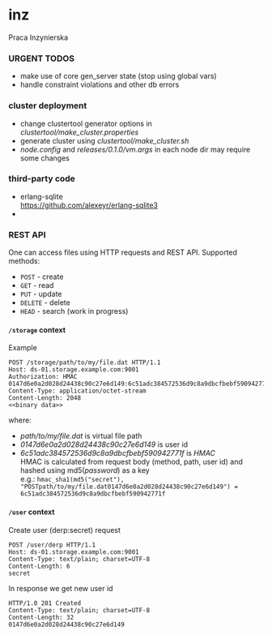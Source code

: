 inz
===

Praca Inzynierska

### URGENT TODOS
* make use of core gen_server state (stop using global vars)
* handle constraint violations and other db errors

### cluster deployment
* change clustertool generator options in *clustertool/make_cluster.properties*
* generate cluster using *clustertool/make_cluster.sh*
* *node.config* and *releases/0.1.0/vm.args* in each node dir may require some changes

### third-party code
* erlang-sqlite  
  https://github.com/alexeyr/erlang-sqlite3
*

### REST API
One can access files using HTTP requests and REST API. Supported methods:
* `POST` - create
* `GET` - read
* `PUT` - update
* `DELETE` - delete
* `HEAD` - search (work in progress)

#### `/storage` context
Example

```
POST /storage/path/to/my/file.dat HTTP/1.1
Host: ds-01.storage.example.com:9001
Authorization: HMAC 0147d6e0a2d028d24438c90c27e6d149:6c51adc384572536d9c8a9dbcfbebf590942771f
Content-Type: application/octet-stream
Content-Length: 2048
<<binary data>>
```

where:
* *path/to/my/file.dat* is virtual file path
* *0147d6e0a2d028d24438c90c27e6d149* is user id
* *6c51adc384572536d9c8a9dbcfbebf590942771f* is *HMAC*  
  HMAC is calculated from request body (method, path, user id) and hashed using md5(*password*) as a key  
  e.g.: `hmac_sha1(md5("secret"), "POSTpath/to/my/file.dat0147d6e0a2d028d24438c90c27e6d149") = 6c51adc384572536d9c8a9dbcfbebf590942771f`

#### `/user` context

Create user (derp:secret) request

```
POST /user/derp HTTP/1.1
Host: ds-01.storage.example.com:9001
Content-Type: text/plain; charset=UTF-8
Content-Length: 6
secret
```

In response we get new user id

```
HTTP/1.0 201 Created
Content-Type: text/plain; charset=UTF-8
Content-Length: 32
0147d6e0a2d028d24438c90c27e6d149
```